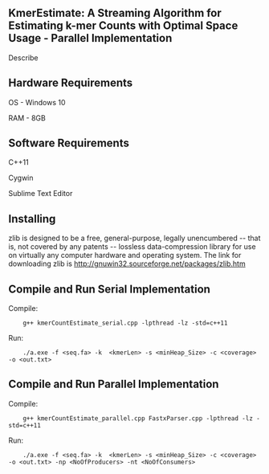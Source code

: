 KmerEstimate: A Streaming Algorithm for Estimating k-mer Counts with Optimal Space Usage - Parallel Implementation
------------------------------------------------------------------------------------------------------------------

Describe


Hardware Requirements
---------------------

OS - Windows 10

RAM - 8GB

Software Requirements
---------------------

C++11

Cygwin

Sublime Text Editor

Installing
----------

zlib is designed to be a free, general-purpose, legally unencumbered -- that is, not covered by any patents -- lossless data-compression library for use on virtually any computer hardware and operating system. The link for downloading zlib is http://gnuwin32.sourceforge.net/packages/zlib.htm



Compile and Run Serial Implementation
------------------------------


Compile:


		g++ kmerCountEstimate_serial.cpp -lpthread -lz -std=c++11
		
		
Run:


		./a.exe -f <seq.fa> -k  <kmerLen> -s <minHeap_Size> -c <coverage> -o <out.txt>
  
 Compile and Run Parallel Implementation
------------------------------ 


Compile:


		g++ kmerCountEstimate_parallel.cpp FastxParser.cpp -lpthread -lz -std=c++11
		
		
Run:


		./a.exe -f <seq.fa> -k  <kmerLen> -s <minHeap_Size> -c <coverage> -o <out.txt> -np <NoOfProducers> -nt <NoOfConsumers> 
  
